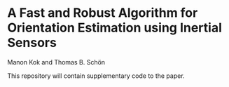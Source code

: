 # A Fast and Robust Algorithm for Orientation Estimation using Inertial Sensors

Manon Kok and Thomas B. Schön

This repository will contain supplementary code to the paper. 